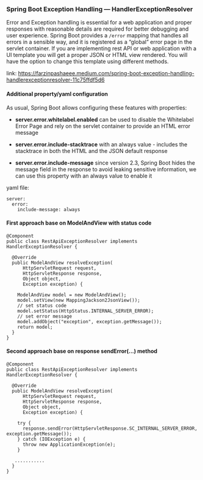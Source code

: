 ### Spring Boot Exception Handling — HandlerExceptionResolver

Error and Exception handling is essential for a web application and proper responses with reasonable details
are required for better debugging and user experience.
Spring Boot provides a `/error` mapping that handles all errors in a sensible way,
and it is registered as a “global” error page in the servlet container.
If you are implementing rest API or web application with a UI template you will get a proper JSON or HTML view rendered.
You will have the option to change this template using different methods.

link: https://farzinpashaeee.medium.com/spring-boot-exception-handling-handlerexceptionresolver-11c75ffdf5d6

#### Additional property/yaml configuration

As usual, Spring Boot allows configuring these features with properties:

* **server.error.whitelabel.enabled**
  can be used to disable the Whitelabel Error Page and rely on the servlet container to provide an HTML error message

* **server.error.include-stacktrace**
  with an always value - includes the stacktrace in both the HTML and the JSON default response

* **server.error.include-message**
  since version 2.3, Spring Boot hides the message field in the response to avoid leaking sensitive information, 
  we can use this property with an always value to enable it

yaml file:

```
server:
  error:
    include-message: always
```

#### First approach base on ModelAndView with status code

```
@Component
public class RestApiExceptionResolver implements HandlerExceptionResolver {

  @Override
  public ModelAndView resolveException(
      HttpServletRequest request,
      HttpServletResponse response,
      Object object,
      Exception exception) {

    ModelAndView model = new ModelAndView();
    model.setView(new MappingJackson2JsonView());
    // set status code
    model.setStatus(HttpStatus.INTERNAL_SERVER_ERROR); 
    // set error message
    model.addObject("exception", exception.getMessage());
    return model;
  }
}
```

#### Second approach base on response sendError(...) method

```
@Component
public class RestApiExceptionResolver implements HandlerExceptionResolver {

  @Override
  public ModelAndView resolveException(
      HttpServletRequest request,
      HttpServletResponse response,
      Object object,
      Exception exception) {

    try {
      response.sendError(HttpServletResponse.SC_INTERNAL_SERVER_ERROR, exception.getMessage());
    } catch (IOException e) {
      throw new ApplicationException(e);
    }

   ...........
  }
}
```